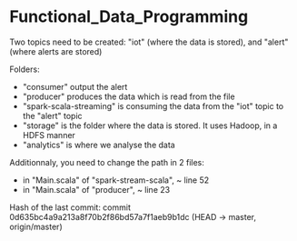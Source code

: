 # Functional_Data_Programming

Two topics need to be created: "iot" (where the data is stored), and "alert" (where alerts are stored)

Folders:
 - "consumer" output the alert
 - "producer" produces the data which is read from the file
 - "spark-scala-streaming" is consuming the data from the "iot" topic to the "alert" topic
 - "storage" is the folder where the data is stored. It uses Hadoop, in a HDFS manner
 - "analytics" is where we analyse the data

Additionnaly, you need to change the path in 2 files:
 - in "Main.scala" of "spark-stream-scala", ~ line 52
 - in "Main.scala" of "producer", ~ line 23

Hash of the last commit:
commit 0d635bc4a9a213a8f70b2f86bd57a7f1aeb9b1dc (HEAD -> master, origin/master)
